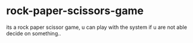 # rock-paper-scissors-game
its a rock paper scissor game, u can play with the system if u are not able decide on something..
